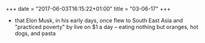 +++
date = "2017-06-03T16:15:22+01:00"
title = "03-06-17"
+++

* that Elon Musk, in his early days, once flew to South East Asia and "practiced poverty" by live on $1 a day – eating nothing but oranges, hot dogs, and pasta

